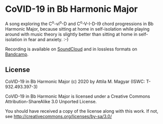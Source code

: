 CoVID-19 in Bb Harmonic Major
=============================

A song exploring the C<sup>o</sup>-vi<sup>o</sup>-D and C<sup>o</sup>-V-I-D-I9
chord progressions in Bb Harmonic Major, because sitting at home in
self-isolation while playing around with music theory is slightly better than
sitting at home in self-isolation in fear and anxiety. :-)

Recording is available on [SoundCloud][sc] and in lossless formats on
[Bandcamp][bc].

  [sc]: https://soundcloud.com/athoshun/covid-19-in-bb-harmonic-major
  [bc]: https://athoshun.bandcamp.com/track/covid-19-in-bb-harmonic-major

License
-------

CoVID-19 in Bb Harmonic Major (c) 2020 by Attila M. Magyar (ISWC: T-932.493.397-3)

CoVID-19 in Bb Harmonic Major is licensed under a
Creative Commons Attribution-ShareAlike 3.0 Unported License.

You should have received a copy of the license along with this
work. If not, see http://creativecommons.org/licenses/by-sa/3.0/
